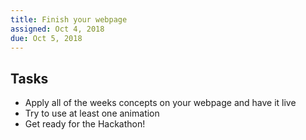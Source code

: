 ```yaml
---
title: Finish your webpage
assigned: Oct 4, 2018
due: Oct 5, 2018
---
```


Tasks
--------

- Apply all of the weeks concepts on your webpage and have it live
- Try to use at least one animation
- Get ready for the Hackathon!